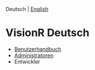 <!-- TITLE: VisionR Wiki -->
<!-- SUBTITLE: Dokumentation der VisionR Software -->

Deutsch | [English](/home-en)
# VisionR Deutsch
* [Benutzerhandbuch](de/user-guide)
* [Administratoren](de/admin-guide)
* Entwickler